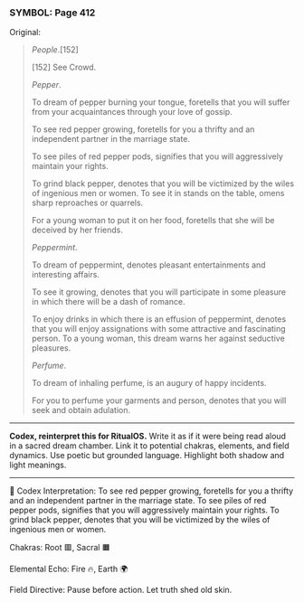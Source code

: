 ### SYMBOL: Page 412

Original:
> _People_.[152]
> 
> 
> 
> [152] See Crowd.
> 
> 
> _Pepper_.
> 
> 
> To dream of pepper burning your tongue, foretells that you will suffer
> from your acquaintances through your love of gossip.
> 
> 
> To see red pepper growing, foretells for you a thrifty and an independent
> partner in the marriage state.
> 
> 
> To see piles of red pepper pods, signifies that you will aggressively
> maintain your rights.
> 
> 
> To grind black pepper, denotes that you will be victimized by the wiles
> of ingenious men or women. To see it in stands on the table, omens sharp
> reproaches or quarrels.
> 
> 
> For a young woman to put it on her food, foretells that she will be deceived
> by her friends.
> 
> 
> _Peppermint_.
> 
> 
> To dream of peppermint, denotes pleasant entertainments
> and interesting affairs.
> 
> 
> To see it growing, denotes that you will participate in some pleasure
> in which there will be a dash of romance.
> 
> 
> To enjoy drinks in which there is an effusion of peppermint, denotes that
> you will enjoy assignations with some attractive and fascinating person.
> To a young woman, this dream warns her against seductive pleasures.
> 
> 
> _Perfume_.
> 
> 
> To dream of inhaling perfume, is an augury of happy incidents.
> 
> 
> For you to perfume your garments and person, denotes that you
> will seek and obtain adulation.

---

**Codex, reinterpret this for RitualOS.**
Write it as if it were being read aloud in a sacred dream chamber.
Link it to potential chakras, elements, and field dynamics.
Use poetic but grounded language.
Highlight both shadow and light meanings.

---

🔁 Codex Interpretation:
To see red pepper growing, foretells for you a thrifty and an independent partner in the marriage state. To see piles of red pepper pods, signifies that you will aggressively maintain your rights. To grind black pepper, denotes that you will be victimized by the wiles of ingenious men or women.

Chakras: Root 🟥, Sacral 🟧

Elemental Echo: Fire 🔥, Earth 🌍

Field Directive: Pause before action. Let truth shed old skin.
